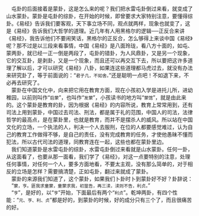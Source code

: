 &emsp;屯卦的后面接着是蒙卦，这是怎么来的呢？我们把水雷屯卦倒过来看，就变成了山水蒙卦。蒙卦是屯卦的综卦，在开始的时候，即曾要求大家特别注意，要懂得综卦。《易经》告诉我们要客观，天下事立场不同，观点就两样，现象也就变了，这是《易经》告诉我们大哲学的道理。近几年有人用黑格尔的逻辑──正反合来讲《易经》，我告诉他们不要闹笑话，黑格尔的正反合，怎么够得上来谈中国《易经》呢？那不过是以三段来看事情，中国《易经》是八面玲珑，看八方十面的，如屯、蒙两卦，就已经一正一倒是两段了，屯卦的错卦，为人风鼎卦，又是另一个现象，它的交互卦，是剥卦，又是一个现象，而且还可以再交互下去，所以要把这许多道理了解以后，才可以研究《易经》八卦，如果连这些道理都马虎过去，就没有办法来研究卦了，等于前面说的：“``君子几，不如舍。``”还是聪明一点吧！不如退下来，不必再去研究了。<br>&emsp;蒙卦在中国文化中，向来把它用在教育方面，现在小孩初入学是进托儿所，进幼稚园，以前则叫作“``启蒙``”，也叫作“``发蒙``”，小孩读书的地方叫“``蒙馆``”，就是由此来的。这个蒙卦是教育的卦，因为根据《易经》的内容所说，教育上常常用到，还有司法上用到蒙卦，中国过去司法、刑法，都是属于礼的范围，中国人的司法，法律哲学的最高点，是在蒙卦里，也就是教育，而并不是摆杀人的威风。所以站在中国文化的立场，一个执法的人，判决一个人去服刑，在位的人都要感觉难过，认为自己的教育工作做得不够，是自己的责任，没有完成教育的任务，才使他愚昧不懂而犯法，所以古代司法的道理，同教育连在一起，这些也都在蒙卦里边。<br>&emsp;我们知道蒙卦是水雷屯卦的综卦，水雷屯卦倒过来看就是山水蒙卦。任何一卦，从这面看了，也要从那一面看，我们学了《易经》，对这一点要特别的注意，处理任何事情，对任何一个人，要多方面地看，不要太主观，没有那么简单的，对于相反的立场是怎样？需要搞清楚，正如屯卦，翻过来就成了蒙卦。<br>&emsp;蒙卦的来源我们知道了，这个蒙卦，如果我们卜卦时卜到蒙卦好不好？卦辞说：<br>&emsp;“``蒙，亨。匪我求童蒙，童蒙求我，初筮告，再三渎，渎则不告，利贞。``”<br>&emsp;“``亨``”，是好的，以“``亨``”开始，下面最后有两个“``利贞``”。乾坤两卦，有四个性能：“``元、亨、利、贞``”都是好的，到蒙卦的时候，好的成分只有三个了，而且很痛苦的好。<br>